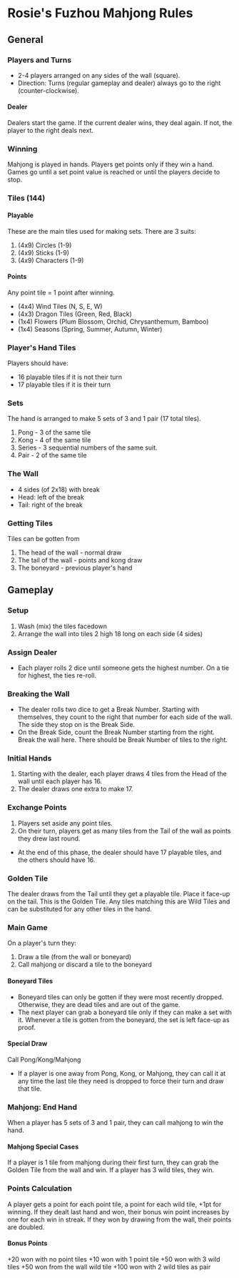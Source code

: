 # Rosie's Fuzhou Mahjong Rules

## General

### Players and Turns
- 2-4 players arranged on any sides of the wall (square).
- Direction: Turns (regular gameplay and dealer) always go to the right (counter-clockwise).

#### Dealer

Dealers start the game.
If the current dealer wins, they deal again. If not, the player to the right deals next.

### Winning

Mahjong is played in hands. Players get points only if they win a hand. Games go until a set point value is reached or until the players decide to stop.

### Tiles (144)

#### Playable

These are the main tiles used for making sets. There are 3 suits:

1.  (4x9) Circles (1-9)
2. (4x9) Sticks (1-9)
3. (4x9) Characters (1-9)

#### Points

Any point tile = 1 point after winning.

- (4x4) Wind Tiles (N, S, E, W)
- (4x3) Dragon Tiles (Green, Red, Black)
- (1x4) Flowers (Plum Blossom, Orchid, Chrysanthemum, Bamboo)
- (1x4) Seasons (Spring, Summer, Autumn, Winter)

### Player's Hand Tiles
Players should have: 

- 16 playable tiles if it is not their turn 
- 17 playable tiles if it is their turn

### Sets

The hand is arranged to make 5 sets of 3 and 1 pair (17 total tiles).

1. Pong - 3 of the same tile
2. Kong - 4 of the same tile
3. Series - 3 sequential numbers of the same suit.
4. Pair - 2 of the same tile

### The Wall
- 4 sides (of 2x18) with break
- Head: left of the break
- Tail: right of the break

### Getting Tiles

Tiles can be gotten from

1. The head of the wall - normal draw
2. The tail of the wall - points and kong draw
3. The boneyard - previous player's hand

## Gameplay

### Setup

1. Wash (mix) the tiles facedown
2. Arrange the wall into tiles 2 high 18 long on each side (4 sides)

### Assign Dealer

- Each player rolls 2 dice until someone gets the highest number. On a tie for highest, the ties re-roll.

### Breaking the Wall

- The dealer rolls two dice to get a Break Number. Starting with themselves, they count to the right that number for each side of the wall. The side they stop on is the Break Side.
- On the Break Side, count the Break Number starting from the right. Break the wall here. There should be Break Number of tiles to the right. 

### Initial Hands

1. Starting with the dealer, each player draws 4 tiles from the Head of the wall until each player has 16.
2. The dealer draws one extra to make 17.

### Exchange Points

1. Players set aside any point tiles.
2. On their turn, players get as many tiles from the Tail of the wall as points they drew last round.
- At the end of this phase, the dealer should have 17 playable tiles, and the others should have 16.

### Golden Tile

The dealer draws from the Tail until they get a playable tile. Place it face-up on the tail. 
This is the Golden Tile. Any tiles matching this are Wild Tiles and can be substituted for any other tiles in the hand.

### Main Game

On a player's turn they:
1. Draw a tile (from the wall or boneyard)
2. Call mahjong or discard a tile to the boneyard

#### Boneyard Tiles

- Boneyard tiles can only be gotten if they were most recently dropped. Otherwise, they are dead tiles and are out of the game.
- The next player can grab a boneyard tile only if they can make a set with it. Whenever a tile is gotten from the boneyard, the set is left face-up as proof.

#### Special Draw

Call Pong/Kong/Mahjong

-  If a player is one away from Pong, Kong, or Mahjong, they can call it at any time the last tile they need is dropped to force their turn and draw that tile.

### Mahjong: End Hand

When a player has 5 sets of 3 and 1 pair, they can call mahjong to win the hand. 

#### Mahjong Special Cases

If a player is 1 tile from mahjong during their first turn, they can grab the Golden Tile from the wall and win. 
If a player has 3 wild tiles, they win.

### Points Calculation

A player gets a point for each point tile, a point for each wild tile, +1pt for winning.
If they dealt last hand and won, their bonus win point increases by one for each win in streak.
If they won by drawing from the wall, their points are doubled.

#### Bonus Points

+20 won with no point tiles
+10 won with 1 point tile
+50 won with 3 wild tiles
+50 won from the wall wild tile
+100 won with 2 wild tiles as pair
